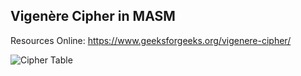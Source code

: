## Vigenère Cipher in MASM 
Resources Online: [https://www.geeksforgeeks.org/vigenere-cipher/
](https://www.geeksforgeeks.org/vigenere-cipher/)

![Cipher Table](https://github.com/humayyuntariq/Vigenere-Cipher-COAL/assets/85873694/7b705cba-018c-4971-8907-dbcc16c093e9)


